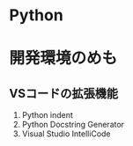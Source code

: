 # Python


# 開発環境のめも
## VSコードの拡張機能
1. Python indent
2. Python Docstring Generator
3. Visual Studio IntelliCode
